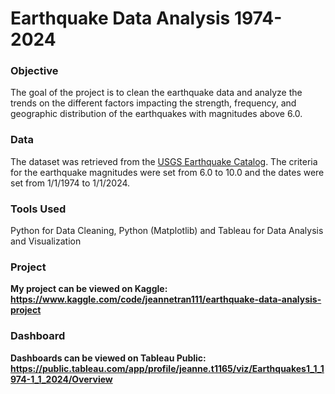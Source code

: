 # Earthquake Data Analysis 1974-2024

### Objective
The goal of the project is to clean the earthquake data and analyze the trends on the different factors impacting the strength, frequency, and geographic distribution of the earthquakes with magnitudes above 6.0.

### Data
The dataset was retrieved from the [USGS Earthquake Catalog](https://earthquake.usgs.gov/earthquakes/search/). The criteria for the earthquake magnitudes were set from 6.0 to 10.0 and the dates were set from 1/1/1974 to 1/1/2024.

### Tools Used
Python for Data Cleaning, Python (Matplotlib) and Tableau for Data Analysis and Visualization

### Project
**My project can be viewed on Kaggle: https://www.kaggle.com/code/jeannetran111/earthquake-data-analysis-project**

### Dashboard
**Dashboards can be viewed on Tableau Public: https://public.tableau.com/app/profile/jeanne.t1165/viz/Earthquakes1_1_1974-1_1_2024/Overview**
